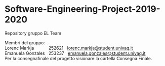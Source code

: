 # Software-Engineering-Project-2019-2020

Repository gruppo EL Team 

Membri del gruppo: <br>
Lorenc Markja &nbsp;&nbsp;&nbsp;&nbsp;&nbsp;&nbsp;&nbsp;	&nbsp;  &nbsp;252621 &nbsp;	lorenc.markja@student.univaq.it <br>
Emanuela Gonzales &nbsp;	253237 &nbsp; emanuela.gonzales@student.univaq.it <br>
Per la consegnafinale del progetto visionare la cartella Consegna Finale.

